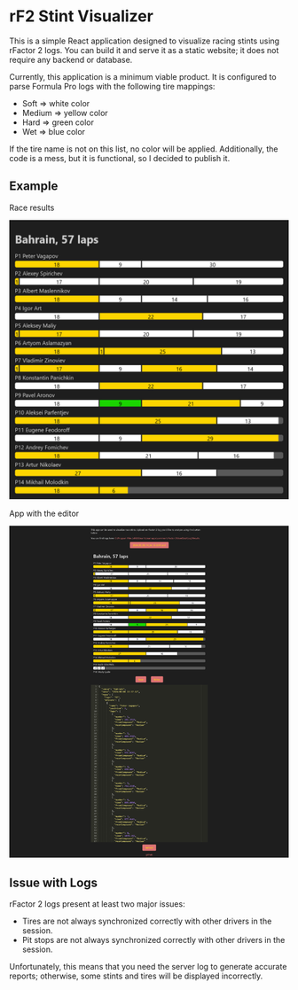 # rF2 Stint Visualizer

This is a simple React application designed to visualize racing stints using rFactor 2 logs. You can build it and serve it as a static website; it does not require any backend or database.

Currently, this application is a minimum viable product. It is configured to parse Formula Pro logs with the following tire mappings:

-   Soft => white color
-   Medium => yellow color
-   Hard => green color
-   Wet => blue color

If the tire name is not on this list, no color will be applied. Additionally, the code is a mess, but it is functional, so I decided to publish it.

## Example

Race results

![rF2 Stint Visualizer: example output](example-2.jpg)

App with the editor

![rF2 Stint Visualizer: app](example-1.jpg)

## Issue with Logs

rFactor 2 logs present at least two major issues:

-   Tires are not always synchronized correctly with other drivers in the session.
-   Pit stops are not always synchronized correctly with other drivers in the session.

Unfortunately, this means that you need the server log to generate accurate reports; otherwise, some stints and tires will be displayed incorrectly.
